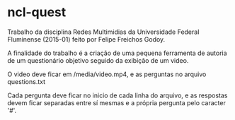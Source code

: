 # ncl-quest
Trabalho da disciplina Redes Multimidias da Universidade Federal Fluminense (2015-01) feito por Felipe Freichos Godoy.

A finalidade do trabalho é a criação de uma pequena ferramenta de autoria de um questionário 
objetivo seguido da exibição de um video.

O video deve ficar em /media/video.mp4, e as perguntas no arquivo questions.txt

Cada pergunta deve ficar no inicio de cada linha do arquivo, 
e as respostas devem ficar separadas entre sí mesmas e a própria pergunta pelo caracter '#'.
